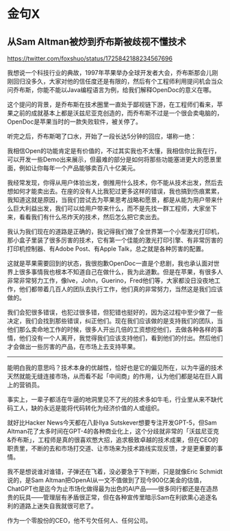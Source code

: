 # 金句X

## 从Sam Altman被炒到乔布斯被歧视不懂技术

https://twitter.com/foxshuo/status/1725842188234567696

我想说一个科技行业的典故，1997年苹果举办全球开发者大会，乔布斯那会儿刚刚回归没多久，大家对他的信任度还是有限的，然后有个工程师利用提问机会当众问乔布斯，你能不能以Java编程语言为例，给我们解释OpenDoc的意义在哪。

这个提问的背景，是乔布斯在技术圈里一直处于鄙视链下游，在工程师们看来，苹果之前的成就基本上都是沃兹尼亚克创造的，而乔布斯不过是一个很会卖电脑的，OpenDoc是苹果当时的一款失败软件，被关停了。

听完之后，乔布斯喝了口水，开始了一段长达5分钟的回应，堪称一绝：

我相信Open的功能肯定是有价值的，不过其实我也不太懂，我相信你比我在行，可以开发一些Demo出来展示，但最难的部分是如何将那些功能塞进更大的愿景里面，例如让你每年一个产品能够卖百八十亿美元。

我经常发现，你得从用户体验出发，倒推用什么技术，你不能从技术出发，然后去想如何才能卖出去。在座的没有人比我犯过更多这样的错误，我也搞到伤痕累累，我知道这就是原因，当我们尝试去为苹果思考战略和愿景，都是从能为用户带来什么巨大利益出发，我们可以给用户带来什么，而不是先找一群工程师，大家坐下来，看看我们有什么吊炸天的技术，然后怎么把它卖出去。

我认为我们现在的道路是正确的，我记得我们做了全世界第一个小型激光打印机，那小盒子里装了很多厉害的技术，它有第一个佳能的激光打印引擎、有非常厉害的打印机控制器、有Adobe Post、有Apple Talk，总之就是各种厉害的配置。

这就是苹果需要回到的状态，我很抱歉OpenDoc一直是个悲剧，我也承认面对世界上很多事情我也根本不知道自己在做什么，我为此道歉。但是在苹果，有很多人非常非常努力工作，像lve，John，Guerino，Fred他们等，大家都没日没夜地工作，他们都带着几百人的团队去执行工作，他们真的非常努力，当然这是我们应该做的。

我们会犯很多错误，也犯过很多错，但犯错也挺好的，因为这过程中至少做了一些决定，我们会找到那些错误，纠正他们。现在我们应该做的是支持我们的团队，当他们那么卖命地工作的时候，很多人开出几倍的工资想挖他们，去做各种各样的事情，他们没有一个人离开，我觉得我们应该支持他们，看到他们的付出。然后他们才会做出一些厉害的产品，在市场上去支持苹果。

---

能明白我的意思吗？技术本身的优越性，恰好也是它的偏见所在，以为牛逼的技术天然就能无缝连接市场，从而看不起「中间商」的作用，认为他们都是站在巨人肩上的营销员。

事实上，一辈子都活在牛逼的地洞里见不了光的技术多如牛毛，行业里从来不缺代码工人，缺的永远是能将代码转化为经济价值的人或组织。

就好比Hacker News今天都在八卦Ilya Sutskever想要专注开发GPT-5，但Sam Altman花了太多时间在GPT-4的各种商业化上，这个分歧就非常的「沃兹尼亚克&乔布斯」，工程师是真的很喜欢憋大招，追求极致卓越的技术成果，但在CEO的职责里，不断的去和市场打交道、让市场来为技术路线实现反馈，才是更重要的事情。

我不是想说谁对谁错，子弹还在飞着，没必要急于下判断，只是就像Eric Schmidt说的，是Sam Altman把OpenAI从一文不值做到了现今900亿美金的估值，ChatGPT也是迄今为止市场化做得最为出色的AI产品——很多同行都还是在造昂贵的玩具——管理层有矛盾很正常，但在各种宣传里暗示Sam在利欲熏心追逐名利的道路上迷失自我就很可悲了。

作为一个零股份的CEO，他不亏欠任何人、任何公司。
